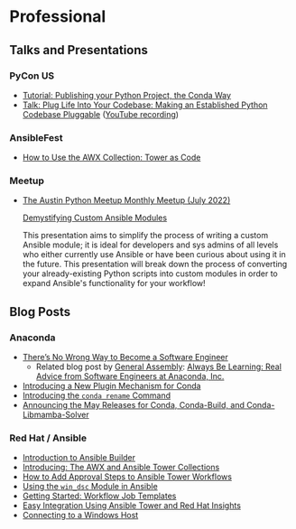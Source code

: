 # Professional 

## Talks and Presentations

### PyCon US

- [Tutorial: Publishing your Python Project, the Conda Way](https://us.pycon.org/2023/schedule/presentation/94/)
- [Talk: Plug Life Into Your Codebase: Making an Established Python Codebase Pluggable](https://us.pycon.org/2023/schedule/presentation/66/) ([YouTube recording](https://youtu.be/OeSv0_HesaU))


### AnsibleFest

- [How to Use the AWX Collection: Tower as Code](https://github.com/john-westcott-iv/ansiblefest2020/blob/devel/How%20to%20Use%20the%20AWX%20Collection%20Lab%20Presentation%20Deck.pdf)

### Meetup

- [The Austin Python Meetup Monthly Meetup (July 2022)](https://www.meetup.com/austinpython/events/285847919/)

    [Demystifying Custom Ansible Modules](https://github.com/beeankha/CustomAnsibleModules)

    This presentation aims to simplify the process of writing a custom Ansible module; it is ideal for developers and sys admins of all levels who either currently use Ansible or have been curious about using it in the future. This presentation will break down the process of converting your already-existing Python scripts into custom modules in order to expand Ansible's functionality for your workflow!


## Blog Posts

### Anaconda

- [There’s No Wrong Way to Become a Software Engineer](https://www.anaconda.com/blog/theres-no-wrong-way-to-become-a-software-engineer-part-1)
    - Related blog post by [General Assembly](https://generalassemb.ly/): [Always Be Learning: Real Advice from Software Engineers at Anaconda, Inc.](https://generalassemb.ly/blog/real-career-advice-from-software-engineers/)
- [Introducing a New Plugin Mechanism for Conda](https://www.anaconda.com/blog/introducing-a-new-plugin-mechanism-for-conda)
- [Introducing the `conda rename` Command](https://anaconda.cloud/conda-rename-command)
- [Announcing the May Releases for Conda, Conda-Build, and Conda-Libmamba-Solver](https://conda.org/blog/2023-05-31-may-2023-releases)

### Red Hat / Ansible

- [Introduction to Ansible Builder](https://www.ansible.com/blog/introduction-to-ansible-builder)
- [Introducing: The AWX and Ansible Tower Collections](https://www.ansible.com/blog/introducing-the-awx-collection)
- [How to Add Approval Steps to Ansible Tower Workflows](https://www.ansible.com/blog/how-to-add-approval-steps-to-ansible-tower-workflows)
- [Using the `win_dsc` Module in Ansible](https://www.ansible.com/blog/using-the-win_dsc-module-in-ansible)
- [Getting Started: Workflow Job Templates](https://www.ansible.com/blog/getting-started-workflow-job-templates)
- [Easy Integration Using Ansible Tower and Red Hat Insights](https://www.ansible.com/blog/easy-integration-using-ansible-tower-and-red-hat-insights)
- [Connecting to a Windows Host](https://www.ansible.com/blog/connecting-to-a-windows-host)
